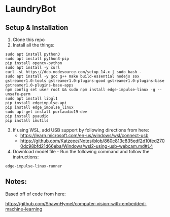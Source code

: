 # LaundryBot

## Setup & Installation
1. Clone this repo
2. Install all the things:
```
sudo apt install python3
sudo apt install python3-pip
pip install opencv-python
sudo apt install -y curl
curl -sL https://deb.nodesource.com/setup_14.x | sudo bash -
sudo apt install -y gcc g++ make build-essential nodejs sox gstreamer1.0-tools gstreamer1.0-plugins-good gstreamer1.0-plugins-base gstreamer1.0-plugins-base-apps
npm config set user root && sudo npm install edge-impulse-linux -g --unsafe-perm
sudo apt install libgl1
pip install edgeimpulse-api
pip install edge_impulse_linux
sudo apt-get install portaudio19-dev
pip install pyaudio
pip install imutils
```
3. If using WSL, add USB support by following directions from here: <br />
    - https://learn.microsoft.com/en-us/windows/wsl/connect-usb <br />
    - https://github.com/Katzeee/Notes/blob/860c813c835edf2d10fed2700dc98bfd21d66eba/Windows/wsl2-using-usb-webcam.md#L4
4. Download model file - Run the following command and follow the instructions:
```
edge-impulse-linux-runner
```


## Notes:
Based off of code from here:

https://github.com/ShawnHymel/computer-vision-with-embedded-machine-learning
